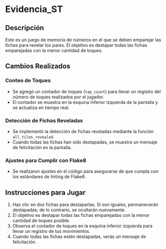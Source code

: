 # Evidencia_ST


## Descripción
Este es un juego de memoria de números en el que se deben emparejar las fichas para revelar los pares. El objetivo es destapar todas las fichas emparejadas con la menor cantidad de toques.

## Cambios Realizados

### Conteo de Toques
- Se agregó un contador de toques (`tap_count`) para llevar un registro del número de toques realizados por el jugador.
- El contador se muestra en la esquina inferior izquierda de la pantalla y se actualiza en tiempo real.

### Detección de Fichas Reveladas
- Se implementó la detección de fichas reveladas mediante la función `all_tiles_revealed`.
- Cuando todas las fichas han sido destapadas, se muestra un mensaje de felicitación en la pantalla.

### Ajustes para Cumplir con Flake8
- Se realizaron ajustes en el código para asegurarse de que cumpla con los estándares de linting de Flake8.

## Instrucciones para Jugar
1. Haz clic en dos fichas para destaparlas. Si son iguales, permanecerán destapadas; de lo contrario, se ocultarán nuevamente.
2. El objetivo es destapar todas las fichas emparejadas con la menor cantidad de toques posible.
3. Observa el contador de toques en la esquina inferior izquierda para llevar un registro de tus movimientos.
4. Cuando todas las fichas estén destapadas, verás un mensaje de felicitación.
